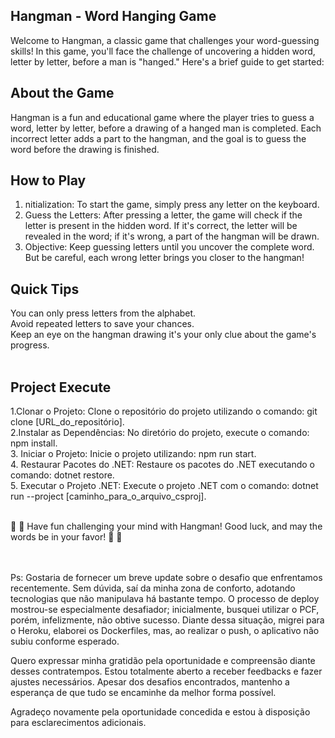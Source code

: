 
## Hangman - Word Hanging Game

Welcome to Hangman, a classic game that challenges your word-guessing skills! In this game, you'll face the challenge of uncovering a hidden word, letter by letter, before a man is "hanged." Here's a brief guide to get started:

## About the Game
Hangman is a fun and educational game where the player tries to guess a word, letter by letter, before a drawing of a hanged man is completed. Each incorrect letter adds a part to the hangman, and the goal is to guess the word before the drawing is finished.

## How to Play
1. nitialization: To start the game, simply press any letter on the keyboard.<br />
2. Guess the Letters: After pressing a letter, the game will check if the letter is present in the hidden word. If it's correct, the letter will be revealed in the word; if it's wrong, a part of the hangman will be drawn.<br />
3. Objective: Keep guessing letters until you uncover the complete word. But be careful, each wrong letter brings you closer to the hangman!
## Quick Tips
You can only press letters from the alphabet.<br />
Avoid repeated letters to save your chances.<br />
Keep an eye on the hangman drawing it's your only clue about the game's progress.<br /><br />

## Project Execute

1.Clonar o Projeto: Clone o repositório do projeto utilizando o comando: git clone [URL_do_repositório].<br />
2.Instalar as Dependências: No diretório do projeto, execute o comando: npm install.<br />
3. Iniciar o Projeto: Inicie o projeto utilizando: npm run start.<br />
4. Restaurar Pacotes do .NET: Restaure os pacotes do .NET executando o comando: dotnet restore.<br />
5. Executar o Projeto .NET: Execute o projeto .NET com o comando: dotnet run --project [caminho_para_o_arquivo_csproj].<br /><br />

:tada: :tada: Have fun challenging your mind with Hangman! Good luck, and may the words be in your favor! :tada: :tada: <br /><br /><br />


Ps: 
Gostaria de fornecer um breve update sobre o desafio que enfrentamos recentemente. Sem dúvida, saí da minha zona de conforto, adotando tecnologias que não manipulava há bastante tempo. O processo de deploy mostrou-se especialmente desafiador; inicialmente, busquei utilizar o PCF, porém, infelizmente, não obtive sucesso. Diante dessa situação, migrei para o Heroku, elaborei os Dockerfiles, mas, ao realizar o push, o aplicativo não subiu conforme esperado.<br />

Quero expressar minha gratidão pela oportunidade e compreensão diante desses contratempos. Estou totalmente aberto a receber feedbacks e fazer ajustes necessários. Apesar dos desafios encontrados, mantenho a esperança de que tudo se encaminhe da melhor forma possível.<br />

Agradeço novamente pela oportunidade concedida e estou à disposição para esclarecimentos adicionais.
